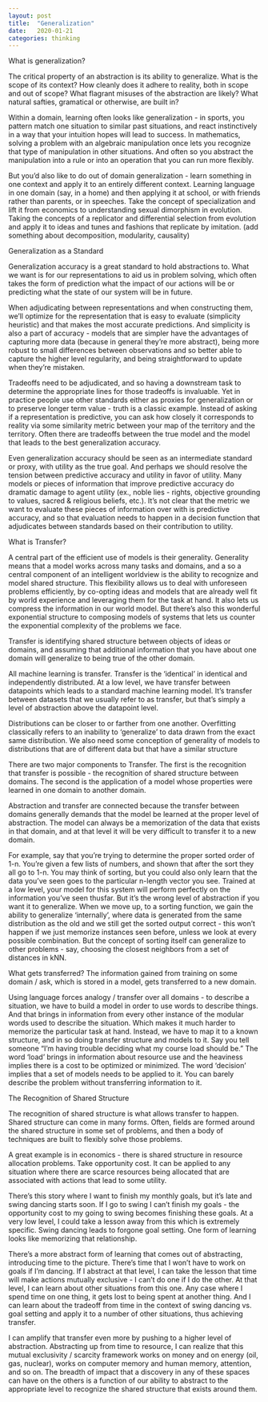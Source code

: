 ```yaml
---
layout: post
title:  "Generalization"
date:   2020-01-21
categories: thinking
---
```



What is generalization?

The critical property of an abstraction is its ability to generalize. What is the scope of its context? How cleanly does it adhere to reality, both in scope and out of scope? What flagrant misuses of the abstraction are likely? What natural safties, gramatical or otherwise, are built in?

Within a domain, learning often looks like generalization - in sports, you pattern match one situation to similar past situations, and react instinctively in a way that your intuition hopes will lead to success. In mathematics, solving a problem with an algebraic manipulation once lets you recognize that type of manipulation in other situations. And often so you abstract the manipulation into a rule or into an operation that you can run more flexibly.

But you’d also like to do out of domain generalization - learn something in one context and apply it to an entirely different context. Learning language in one domain (say, in a home) and then applying it at school, or with friends rather than parents, or in speeches. Take the concept of specialization and lift it from economics to understanding sexual dimorphism in evolution. Taking the concepts of a replicator and differential selection from evolution and apply it to ideas and tunes and fashions that replicate by imitation. (add something about decomposition, modularity, causality)

Generalization as a Standard

Generalization accuracy is a great standard to hold abstractions to. What we want is for our representations to aid us in problem solving, which often takes the form of prediction what the impact of our actions will be or predicting what the state of our system will be in future.

When adjudicating between representations and when constructing them, we’ll optimize for the representation that is easy to evaluate (simplicity heuristic) and that makes the most accurate predictions. And simplicity is also a part of accuracy - models that are simpler have the advantages of capturing more data (because in general they’re more abstract), being more robust to small differences between observations and so better able to capture the higher level regularity, and being straightforward to update when they’re mistaken.

Tradeoffs need to be adjudicated, and so having a downstream task to determine the appropriate lines for those tradeoffs is invaluable. Yet in practice people use other standards either as proxies for generalization or to preserve longer term value - truth is a classic example. Instead of asking if a representation is predictive, you can ask how closely it corresponds to reality via some similarity metric between your map of the territory and the territory. Often there are tradeoffs between the true model and the model that leads to the best generalization accuracy. 

Even generalization accuracy should be seen as an intermediate standard or proxy, with utility as the true goal. And perhaps we should resolve the tension between predictive accuracy and utility in favor of utility. Many models or pieces of information that improve predictive accuracy do dramatic damage to agent utility (ex., noble lies - rights, objective grounding to values, sacred & religious beliefs, etc.). It’s not clear that the metric we want to evaluate these pieces of information over with is predictive accuracy, and so that evaluation needs to happen in a decision function that adjudicates between standards based on their contribution to utility.

What is Transfer?

A central part of the efficient use of models is their generality. Generality means that a model works across many tasks and domains, and a so a central component of an intelligent worldview is the ability to recognize and model shared structure. This flexibility allows us to deal with unforeseen problems efficiently, by co-opting ideas and models that are already well fit by world experience and leveraging them for the task at hand. It also lets us compress the information in our world model. But there’s also this wonderful exponential structure to composing models of systems that lets us counter the exponential complexity of the problems we face. 

Transfer is identifying shared structure between objects of ideas or domains, and assuming that additional information that you have about one domain will generalize to being true of the other domain.

All machine learning is transfer. Transfer is the ‘identical’ in identical and independently distributed. At a low level, we have transfer between datapoints which leads to a standard machine learning model. It’s transfer between datasets that we usually refer to as transfer, but that’s simply a level of abstraction above the datapoint level.

Distributions can be closer to or farther from one another. Overfitting classically refers to an inability to ‘generalize’ to data drawn from the exact same distribution. We also need some conception of generality of models to distributions that are of different data but that have a similar structure

There are two major components to Transfer. The first is the recognition that transfer is possible - the recognition of shared structure between domains. The second is the application of a model whose properties were learned in one domain to another domain. 

Abstraction and transfer are connected because the transfer between domains generally demands that the model be learned at the proper level of abstraction. The model can always be a memorization of the data that exists in that domain, and at that level it will be very difficult to transfer it to a new domain. 

For example, say that you’re trying to determine the proper sorted order of 1-n. You’re given a few lists of numbers, and shown that after the sort they all go to 1-n. You may think of sorting, but you could also only learn that the data you’ve seen goes to the particular n-length vector you see. Trained at a low level, your model for this system will perform perfectly on the information you’ve seen thusfar. But it’s the wrong level of abstraction if you want it to generalize. When we move up, to a sorting function, we gain the ability to generalize ‘internally’, where data is generated from the same distribution as the old and we still get the sorted output correct - this won’t happen if we just memorize instances seen before, unless we look at every possible combination. But the concept of sorting itself can generalize to other problems - say, choosing the closest neighbors from a set of distances in kNN. 

What gets transferred? The information gained from training on some domain / ask, which is stored in a model, gets transferred to a new domain.

Using language forces analogy / transfer over all domains - to describe a situation, we have to build a model in order to use words to describe things. And that brings in information from every other instance of the modular words used to describe the situation. Which makes it much harder to memorize the particular task at hand. Instead, we have to map it to a known structure, and in so doing transfer structure and models to it. Say you tell someone “I’m having trouble deciding what my course load should be.” The word ‘load’ brings in information about resource use and the heaviness implies there is a cost to be optimized or minimized. The word ‘decision’ implies that a set of models needs to be applied to it. You can barely describe the problem without transferring information to it.

The Recognition of Shared Structure

The recognition of shared structure is what allows transfer to happen. Shared structure can come in many forms. Often, fields are formed around the shared structure in some set of problems, and then a body of techniques are built to flexibly solve those problems. 

A great example is in economics - there is shared structure in resource allocation problems. Take opportunity cost. It can be applied to any situation where there are scarce resources being allocated that are associated with actions that lead to some utility. 

There’s this story where I want to finish my monthly goals, but it’s late and swing dancing starts soon. If I go to swing I can’t finish my goals - the opportunity cost to my going to swing becomes finishing these goals. At a very low level, I could take a lesson away from this which is extremely specific. Swing dancing leads to forgone goal setting. One form of learning looks like memorizing that relationship.

There’s a more abstract form of learning that comes out of abstracting, introducing time to the picture. There’s time that I won’t have to work on goals if I’m dancing. If I abstract at that level, I can take the lesson that time will make actions mutually exclusive - I can’t do one if I do the other. At that level, I can learn about other situations from this one. Any case where I spend time on one thing, it gets lost to being spent at another thing. And I can learn about the tradeoff from time in the context of swing dancing vs. goal setting and apply it to a number of other situations, thus achieving transfer.

I can amplify that transfer even more by pushing to a higher level of abstraction. Abstracting up from time to resource, I can realize that this mutual exclusivity / scarcity framework works on money and on energy (oil, gas, nuclear), works on computer memory and human memory, attention, and so on. The breadth of impact that a discovery in any of these spaces can have on the others is a function of our ability to abstract to the appropriate level to recognize the shared structure that exists around them.
